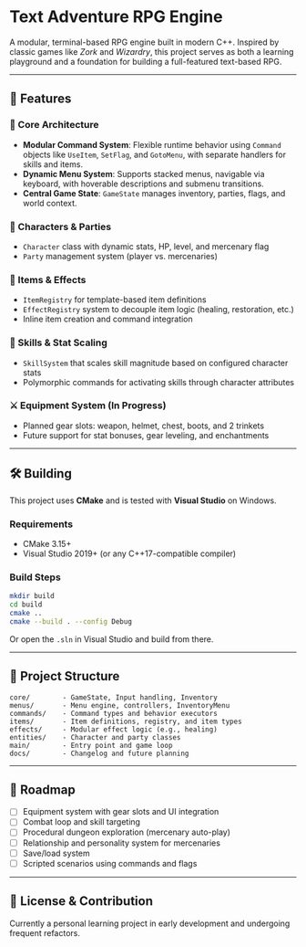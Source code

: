 # Text Adventure RPG Engine

A modular, terminal-based RPG engine built in modern C++. Inspired by classic games like *Zork* and *Wizardry*, this project serves as both a learning playground and a foundation for building a full-featured text-based RPG.

---

## 🚀 Features

### 🧱 Core Architecture
- **Modular Command System**: Flexible runtime behavior using `Command` objects like `UseItem`, `SetFlag`, and `GotoMenu`, with separate handlers for skills and items.
- **Dynamic Menu System**: Supports stacked menus, navigable via keyboard, with hoverable descriptions and submenu transitions.
- **Central Game State**: `GameState` manages inventory, parties, flags, and world context.

### 🧙 Characters & Parties
- `Character` class with dynamic stats, HP, level, and mercenary flag
- `Party` management system (player vs. mercenaries)

### 🧪 Items & Effects
- `ItemRegistry` for template-based item definitions
- `EffectRegistry` system to decouple item logic (healing, restoration, etc.)
- Inline item creation and command integration

### 🧠 Skills & Stat Scaling
- `SkillSystem` that scales skill magnitude based on configured character stats
- Polymorphic commands for activating skills through character attributes

### ⚔️ Equipment System (In Progress)
- Planned gear slots: weapon, helmet, chest, boots, and 2 trinkets
- Future support for stat bonuses, gear leveling, and enchantments

---

## 🛠️ Building

This project uses **CMake** and is tested with **Visual Studio** on Windows.

### Requirements
- CMake 3.15+
- Visual Studio 2019+ (or any C++17-compatible compiler)

### Build Steps

```bash
mkdir build
cd build
cmake ..
cmake --build . --config Debug
```

Or open the `.sln` in Visual Studio and build from there.

---

## 📂 Project Structure

```
core/        - GameState, Input handling, Inventory
menus/       - Menu engine, controllers, InventoryMenu
commands/    - Command types and behavior executors
items/       - Item definitions, registry, and item types
effects/     - Modular effect logic (e.g., healing)
entities/    - Character and party classes
main/        - Entry point and game loop
docs/        - Changelog and future planning
```

---

## 🧭 Roadmap

- [ ] Equipment system with gear slots and UI integration
- [ ] Combat loop and skill targeting
- [ ] Procedural dungeon exploration (mercenary auto-play)
- [ ] Relationship and personality system for mercenaries
- [ ] Save/load system
- [ ] Scripted scenarios using commands and flags

---

## 💬 License & Contribution

Currently a personal learning project in early development and undergoing frequent refactors.
